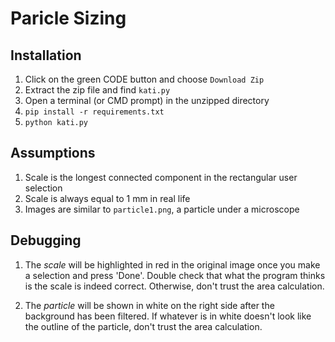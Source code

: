 # Paricle Sizing

## Installation

1. Click on the green CODE button and choose `Download Zip`
2. Extract the zip file and find `kati.py`
3. Open a terminal (or CMD prompt) in the unzipped directory
4. `pip install -r requirements.txt`
5. `python kati.py`

## Assumptions

1. Scale is the longest connected component in the rectangular user selection
2. Scale is always equal to 1 mm in real life
3. Images are similar to `particle1.png`, a particle under a microscope

## Debugging

1. The _scale_ will be highlighted in red in the original image once you make a selection and press 'Done'. Double check
   that what the program thinks is the scale is indeed correct. Otherwise, don't trust the area calculation.

2. The _particle_ will be shown in white on the right side after the background has been filtered. If whatever is in
   white doesn't look like the outline of the particle, don't trust the area calculation.